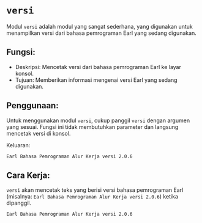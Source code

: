 # `versi`
Modul `versi` adalah modul yang sangat sederhana, yang digunakan untuk menampilkan versi dari bahasa pemrograman Earl yang sedang digunakan.

## Fungsi:
- Deskripsi: Mencetak versi dari bahasa pemrograman Earl ke layar konsol.
- Tujuan: Memberikan informasi mengenai versi Earl yang sedang digunakan.

## Penggunaan:
Untuk menggunakan modul `versi`, cukup panggil `versi` dengan argumen yang sesuai. Fungsi ini tidak membutuhkan parameter dan langsung mencetak versi di konsol.

Keluaran:
```bash
Earl Bahasa Pemrograman Alur Kerja versi 2.0.6
```

## Cara Kerja:
`versi` akan mencetak teks yang berisi versi bahasa pemrograman Earl (misalnya: `Earl Bahasa Pemrograman Alur Kerja versi 2.0.6`) ketika dipanggil.
```bash
Earl Bahasa Pemrograman Alur Kerja versi 2.0.6
```
